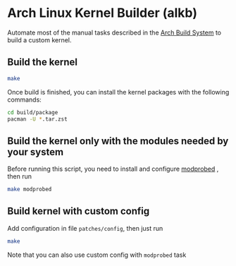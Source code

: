 # Arch Linux Kernel Builder (alkb)

Automate most of the manual tasks described in
the [Arch Build System](https://wiki.archlinux.org/title/Kernel/Arch_Build_System#:~:text=The%20Arch%20Build%20System%20can,configuration%20or%20add%20additional%20patches.)
to build a custom kernel.

## Build the kernel

```sh
make
```

Once build is finished, you can install the kernel packages with the following commands:

```sh
cd build/package
pacman -U *.tar.zst
```

## Build the kernel only with the modules needed by your system

Before running this script, you need to install and configure [modprobed](https://wiki.archlinux.org/title/Modprobed-db)
, then run

```sh
make modprobed
```

## Build kernel with custom config

Add configuration in file `patches/config`, then just run

```sh
make
```

Note that you can also use custom config with `modprobed` task



